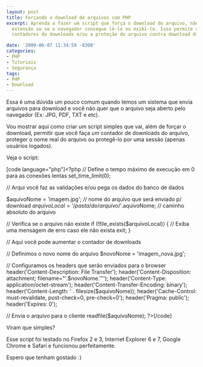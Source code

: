 ```yaml
---
layout: post
title: Forçando o download de arquivos com PHP
excerpt: Aprenda a fazer um script que força o download do arquivo, não importa sua
  extensão ou se o navegador consegue lê-lo ou exibí-lo. Isso permite a criação de
  contadores de downloads e/ou a proteção do arquivo contra download direto.

date: '2009-06-07 11:34:59 -0300'
categories:
- PHP
- Tutoriais
- Segurança
tags:
- PHP
- Download
---
```

Essa é uma dúvida um pouco comum quando temos um sistema que envia arquivos para download e você não quer que o arquivo seja aberto pelo navegador (Ex: JPG, PDF, TXT e etc).

Vou mostrar aqui como criar um script simples que vai, além de forçar o download, permitir que você faça um contador de downloads do arquivo, proteger o nome real do arquivo ou protegê-lo por uma sessão (apenas usuários logados).

Veja o script:


[code language="php"]<?php
// Define o tempo máximo de execução em 0 para as conexões lentas
set_time_limit(0);

// Arqui você faz as validações e/ou pega os dados do banco de dados

$aquivoNome = 'imagem.jpg'; // nome do arquivo que será enviado p/ download
$arquivoLocal = '/pasta/do/arquivo/'.$aquivoNome; // caminho absoluto do arquivo

// Verifica se o arquivo não existe
if (!file_exists($arquivoLocal)) {
// Exiba uma mensagem de erro caso ele não exista
exit;
}

// Aqui você pode aumentar o contador de downloads

// Definimos o novo nome do arquivo
$novoNome = 'imagem_nova.jpg';

// Configuramos os headers que serão enviados para o browser
header('Content-Description: File Transfer');
header('Content-Disposition: attachment; filename="'.$novoNome.'"');
header('Content-Type: application/octet-stream');
header('Content-Transfer-Encoding: binary');
header('Content-Length: ' . filesize($aquivoNome));
header('Cache-Control: must-revalidate, post-check=0, pre-check=0');
header('Pragma: public');
header('Expires: 0');

// Envia o arquivo para o cliente
readfile($aquivoNome);
?>[/code]

Viram que simples?

Esse script foi testado no Firefox 2 e 3, Internet Explorer 6 e 7, Google Chrome e Safari e funcionou perfeitamente.

Espero que tenham gostado :)

